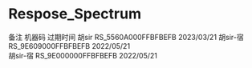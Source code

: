# Respose_Spectrum
备注           机器码                 过期时间
胡sir    RS_5560A000FFBFBEFB        2023/03/21
胡sir-宿 RS_9E609000FFBFBEFB        2022/05/21   
胡sir-宿 RS_9E000000FFBFBEFB        2022/05/21 

